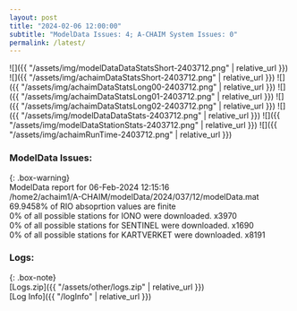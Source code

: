 ```yaml
---
layout: post
title: "2024-02-06 12:00:00"
subtitle: "ModelData Issues: 4; A-CHAIM System Issues: 0"
permalink: /latest/
---
```


![]({{ "/assets/img/modelDataDataStatsShort-2403712.png" | relative_url }})
![]({{ "/assets/img/achaimDataStatsShort-2403712.png" | relative_url }})
![]({{ "/assets/img/achaimDataStatsLong00-2403712.png" | relative_url }})
![]({{ "/assets/img/achaimDataStatsLong01-2403712.png" | relative_url }})
![]({{ "/assets/img/achaimDataStatsLong02-2403712.png" | relative_url }})
![]({{ "/assets/img/modelDataDataStats-2403712.png" | relative_url }})
![]({{ "/assets/img/modelDataStationStats-2403712.png" | relative_url }})
![]({{ "/assets/img/achaimRunTime-2403712.png" | relative_url }})


### ModelData Issues:  
  
{: .box-warning}  
 ModelData report for 06-Feb-2024 12:15:16   
 /home2/achaim1/A-CHAIM/modelData/2024/037/12/modelData.mat   
 69.9458% of RIO absoprtion values are finite   
 0% of all possible stations for IONO were downloaded. x3970   
 0% of all possible stations for SENTINEL were downloaded. x1690   
 0% of all possible stations for KARTVERKET were downloaded. x8191   
  


### Logs:  
  
{: .box-note}  
[Logs.zip]({{ "/assets/other/logs.zip" | relative_url }})  
[Log Info]({{ "/logInfo" | relative_url }})  
